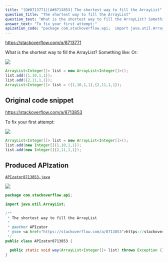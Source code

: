 ```yaml
---
title: "[Q#8713771][A#8713853] The shortest way to fill the ArrayList"
question_title: "The shortest way to fill the ArrayList"
question_text: "What is the shortest way to fill the ArrayList? Something like: Or:"
answer_text: "To fix your first attempt:"
apization_code: "package com.stackoverflow.api;  import java.util.ArrayList;  /**  * The shortest way to fill the ArrayList  *  * @author APIzator  * @see <a href=\"https://stackoverflow.com/a/8713853\">https://stackoverflow.com/a/8713853</a>  */ public class APIzator8713853 {    public static void way(ArrayList<Integer[]> list) throws Exception {} }"
---
```


https://stackoverflow.com/q/8713771

What is the shortest way to fill the ArrayList?
Something like:
Or:


<div class="code-logo"><img src="/stackoverflow.png" /></div>

```java
ArrayList<Integer[]> list = new ArrayList<Integer[]>();
list.add({1,10,1,1});
list.add({2,11,1,1});
ArrayList<Integer[]> list = ({1,10,1,1},{2,11,1,1});
```


## Original code snippet

https://stackoverflow.com/a/8713853

To fix your first attempt:

<div class="code-logo"><img src="/stackoverflow.png" /></div>

```java
ArrayList<Integer[]> list = new ArrayList<Integer[]>();
list.add(new Integer[]{1,10,1,1});
list.add(new Integer[]{2,11,1,1});
```

## Produced APIzation

[`APIzator8713853.java`](https://github.com/pasqualesalza/apization-temp/raw/main/data/search/APIzator8713853.java)

<div class="code-logo"><img src="/apizator.png" /></div>

```java
package com.stackoverflow.api;

import java.util.ArrayList;

/**
 * The shortest way to fill the ArrayList
 *
 * @author APIzator
 * @see <a href="https://stackoverflow.com/a/8713853">https://stackoverflow.com/a/8713853</a>
 */
public class APIzator8713853 {

  public static void way(ArrayList<Integer[]> list) throws Exception {}
}

```